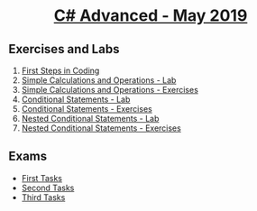 
# <a href="https://softuni.bg/trainings/2348/csharp-advanced-may-2019"><p align="center"> C# Advanced - May 2019<p>
</a>



## Exercises and Labs
1. <a href="https://github.com/kace123/Software-University-SoftUni-/tree/main/C%23%20Basics%20-%20Exercises%20and%20Exams/C%23%20Basics%20-%20Exercises/First%20Steps%20In%20Coding" > First Steps in Coding</a> 
2. <a href="https://github.com/kace123/Software-University-SoftUni-/tree/main/C%23%20Basics%20-%20Exercises%20and%20Exams/C%23%20Basics%20-%20Exercises/Simple%20Calculations%20and%20Operations%20-%20Lab" > Simple Calculations and Operations - Lab</a> 
3. <a href="https://github.com/kace123/Software-University-SoftUni-/tree/main/C%23%20Basics%20-%20Exercises%20and%20Exams/C%23%20Basics%20-%20Exercises/Simple%20Calculations%20and%20Operations%20-%20Exercises" > Simple Calculations and Operations - Exercises</a> 
4. <a href="https://github.com/kace123/Software-University-SoftUni-/tree/main/C%23%20Basics%20-%20Exercises%20and%20Exams/C%23%20Basics%20-%20Exercises/Conditional%20Statements%20-%20Lab" > Conditional Statements - Lab</a> 
5. <a href="https://github.com/kace123/Software-University-SoftUni-/tree/main/C%23%20Basics%20-%20Exercises%20and%20Exams/C%23%20Basics%20-%20Exercises/Conditional%20Statements%20-%20Exercises" > Conditional Statements - Exercises</a>
6. <a href="https://github.com/kace123/Software-University-SoftUni-/tree/main/C%23%20Basics%20-%20Exercises%20and%20Exams/C%23%20Basics%20-%20Exercises/Nested%20Conditional%20Statements%20-%20Lab" > Nested Conditional Statements - Lab</a>
7. <a href="https://github.com/kace123/Software-University-SoftUni-/tree/main/C%23%20Basics%20-%20Exercises%20and%20Exams/C%23%20Basics%20-%20Exercises/Nested%20Conditional%20Statements%20-%20Exercises" > Nested Conditional Statements - Exercises</a>

## Exams
- <a href="https://github.com/kace123/Software-University-SoftUni-/tree/main/C%23%20Basics%20-%20Exercises%20and%20Exams/C%23%20Basics%20-%20Exams/C%23%20Exams%20-%201st%20Exercise" >First Tasks</a> 
- <a href="https://github.com/kace123/Software-University-SoftUni-/tree/main/C%23%20Basics%20-%20Exercises%20and%20Exams/C%23%20Basics%20-%20Exams/C%23%20Exams%20-%202nd%20Exercises" >Second Tasks</a> 
- <a href="https://github.com/kace123/Software-University-SoftUni-/tree/main/C%23%20Basics%20-%20Exercises%20and%20Exams/C%23%20Basics%20-%20Exams/C%23%20Exams%20-%203rd%20Exercises" >Third Tasks</a> 


